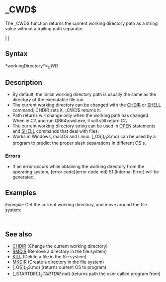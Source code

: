 # _CWD$

  

The _CWD$ function returns the current working directory path as a string value without a trailing path separator.

  

|  |

## Syntax

*workingDirectory$* = _CWD$
  

## Description

* By default, the initial working directory path is usually the same as the directory of the executable file run.
* The current working directory can be changed with the [CHDIR](CHDIR.md) or [SHELL](SHELL.md) command; CHDIR sets it, _CWD$ returns it.
* Path returns will change only when the working path has changed. When in C:\ and run QB64\cwd.exe, it will still return C:\
* The current working directory string can be used in [OPEN](OPEN.md) statements and [SHELL](SHELL.md) commands that deal with files.
* Works in Windows, macOS and Linux. [_OS$](_OS$.md) can be used by a program to predict the proper slash separations in different OS's.

### Errors

* If an error occurs while obtaining the working directory from the operating system, [error code](error code.md) 51 (Internal Error) will be generated.

  

## Examples

*Example:* Get the current working directory, and move around the file system:

``` startdir$ = _CWD$ [PRINT](PRINT.md) "We started at "; startdir$ [MKDIR](MKDIR.md) "a_temporary_dir" [CHDIR](CHDIR.md) "a_temporary_dir" [PRINT](PRINT.md) "We are now in "; _CWD$ [CHDIR](CHDIR.md) startdir$ [PRINT](PRINT.md) "And now we're back in "; _CWD$ [RMDIR](RMDIR.md) "a_temporary_dir"  
```

``` We started at C:\QB64 We are now in C:\QB64\a_temporary_dir And now we're back in C:\QB64  
```

  

## See also

* [CHDIR](CHDIR.md) (Change the current working directory)
* [RMDIR](RMDIR.md) (Remove a directory in the file system)
* [KILL](KILL.md) (Delete a file in the file system)
* [MKDIR](MKDIR.md) (Create a directory in the file system)
* [_OS$](_OS$.md) (returns current OS to program)
* [_STARTDIR$](_STARTDIR$.md) (returns path the user called program from)

  
